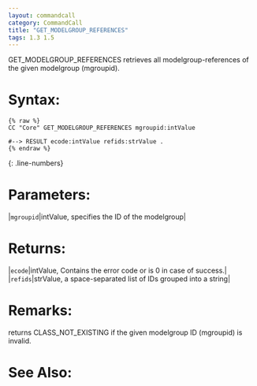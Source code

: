 ```yaml
---
layout: commandcall
category: CommandCall
title: "GET_MODELGROUP_REFERENCES"
tags: 1.3 1.5
---
```


GET_MODELGROUP_REFERENCES retrieves all modelgroup-references of the given modelgroup (mgroupid).

# Syntax:  

```adoscript
{% raw %}
CC "Core" GET_MODELGROUP_REFERENCES mgroupid:intValue

#--> RESULT ecode:intValue refids:strValue .
{% endraw %}
```
{: .line-numbers}

# Parameters:  

|`mgroupid`|intValue, specifies the ID of the modelgroup|

# Returns:  

|`ecode`|intValue, Contains the error code or is 0 in case of success.|
|`refids`|strValue, a space-separated list of IDs grouped into a string|

# Remarks:

returns CLASS_NOT_EXISTING if the given modelgroup ID (mgroupid) is invalid.

# See Also:  



